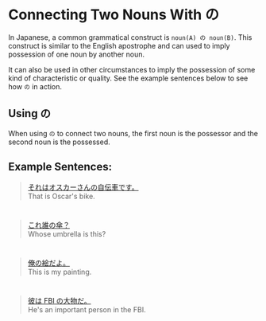 # Connecting Two Nouns With の

In Japanese, a common grammatical construct is `noun(A) の noun(B)`. This construct is similar to the English apostrophe and can used to imply possession of one noun by another noun. 

It can also be used in other circumstances to imply the possession of some kind of characteristic or quality. See the example sentences below to see how `の` in action.

## Using の
When using `の` to connect two nouns, the first noun is the possessor and the second noun is the possessed. 

## Example Sentences:
> [それはオスカーさんの自伝車です。]()  
> That is Oscar's bike.

#

> [これ誰の傘？]()  
> Whose umbrella is this?

#

> [俺の絵だよ。]()  
> This is my painting.

#

> [彼は FBI の大物だ。]()  
> He's an important person in the FBI.


